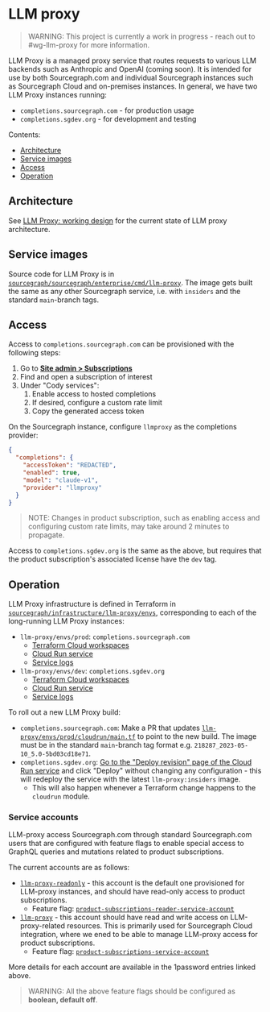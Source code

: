 # LLM proxy

> WARNING: This project is currently a work in progress - reach out to #wg-llm-proxy for more information.

LLM Proxy is a managed proxy service that routes requests to various LLM backends such as Anthropic and OpenAI (coming soon).
It is intended for use by both Sourcegraph.com and individual Sourcegraph instances such as Sourcegraph Cloud and on-premises instances.
In general, we have two LLM Proxy instances running:

- `completions.sourcegraph.com` - for production usage
- `completions.sgdev.org` - for development and testing

Contents:

- [Architecture](#architecture)
- [Service images](#service-images)
- [Access](#access)
- [Operation](#operation)

## Architecture

See [LLM Proxy: working design](https://docs.google.com/document/d/1fAKuYM02vRfn-QAmcu38QWmtQ797g1TA3L6CNs0rFps/edit#) for the current state of LLM proxy architecture.

## Service images

Source code for LLM Proxy is in [`sourcegraph/sourcegraph/enterprise/cmd/llm-proxy`](https://github.com/sourcegraph/sourcegraph/tree/main/enterprise/cmd/llm-proxy).
The image gets built the same as any other Sourcegraph service, i.e. with `insiders` and the standard `main`-branch tags.

## Access

Access to `completions.sourcegraph.com` can be provisioned with the following steps:

1. Go to [**Site admin > Subscriptions**](https://sourcegraph.com/site-admin/dotcom/product/subscriptions)
2. Find and open a subscription of interest
3. Under "Cody services":
   1. Enable access to hosted completions
   2. If desired, configure a custom rate limit
   3. Copy the generated access token

On the Sourcegraph instance, configure `llmproxy` as the completions provider:

```json
{
  "completions": {
    "accessToken": "REDACTED",
    "enabled": true,
    "model": "claude-v1",
    "provider": "llmproxy"
  }
}
```

> NOTE: Changes in product subscription, such as enabling access and configuring custom rate limits, may take around 2 minutes to propagate.

Access to `completions.sgdev.org` is the same as the above, but requires that the product subscription's associated license have the `dev` tag.

## Operation

LLM Proxy infrastructure is defined in Terraform in [`sourcegraph/infrastructure/llm-proxy/envs`](https://github.com/sourcegraph/infrastructure/tree/main/llm-proxy/envs), corresponding to each of the long-running LLM Proxy instances:

- `llm-proxy/envs/prod`: `completions.sourcegraph.com`
  - [Terraform Cloud workspaces](https://app.terraform.io/app/sourcegraph/workspaces?tag=llm-proxy,prod)
  - [Cloud Run service](https://console.cloud.google.com/run/detail/us-central1/llm-proxy/metrics?project=llm-proxy-prod)
  - [Service logs](https://cloudlogging.app.goo.gl/M9Kcbue8zGtMwpdf8)
- `llm-proxy/envs/dev`: `completions.sgdev.org`
  - [Terraform Cloud workspaces](https://app.terraform.io/app/sourcegraph/workspaces?tag=llm-proxy,dev)
  - [Cloud Run service](https://console.cloud.google.com/run/detail/us-central1/llm-proxy/metrics?project=llm-proxy-dev)
  - [Service logs](https://cloudlogging.app.goo.gl/yFRNbj3pKjtZZqb2A)

To roll out a new LLM Proxy build:

- `completions.sourcegraph.com`: Make a PR that updates [`llm-proxy/envs/prod/cloudrun/main.tf`](https://github.com/sourcegraph/infrastructure/blob/main/llm-proxy/envs/prod/cloudrun/main.tf) to point to the new build. The image must be in the standard `main`-branch tag format e.g. `218287_2023-05-10_5.0-5bd03cd18e71`.
- `completions.sgdev.org`: [Go to the "Deploy revision" page of the Cloud Run service](https://console.cloud.google.com/run/deploy/us-central1/llm-proxy?project=llm-proxy-dev) and click "Deploy" without changing any configuration - this will redeploy the service with the latest `llm-proxy:insiders` image.
  - This will also happen whenever a Terraform change happens to the `cloudrun` module.

### Service accounts

LLM-proxy access Sourcegraph.com through standard Sourcegraph.com users that are configured with feature flags to enable special access to GraphQL queries and mutations related to product subscriptions.

The current accounts are as follows:

- [`llm-proxy-readonly`](https://team-sourcegraph.1password.com/vaults/all/allitems/3pedoq4kuocyey273nxykwlecy) - this account is the default one provisioned for LLM-proxy instances, and should have read-only access to product subscriptions.
  - Feature flag: [`product-subscriptions-reader-service-account`](https://sourcegraph.com/site-admin/feature-flags/configuration/product-subscriptions-reader-service-account)
- [`llm-proxy`](https://team-sourcegraph.1password.com/vaults/all/allitems/gkxxq4jdpgfu2zoynwtjjf3vxy) - this account should have read and write access on LLM-proxy-related resources. This is primarily used for Sourcegraph Cloud integration, where we ened to be able to manage LLM-proxy access for product subscriptions.
  - Feature flag: [`product-subscriptions-service-account`](https://sourcegraph.com/site-admin/feature-flags/configuration/product-subscriptions-service-account)

More details for each account are available in the 1password entries linked above.

> WARNING: All the above feature flags should be configured as **boolean, default off**.
